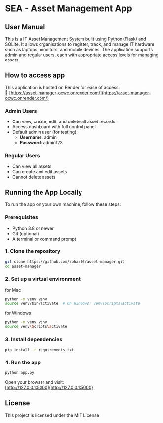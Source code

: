 # SEA - Asset Management App

## User Manual

This is a IT Asset Management System built using Python (Flask) and SQLite. It allows organisations to register, track, and manage IT hardware such as laptops, monitors, and mobile devices. The application supports admin and regular users, each with appropriate access levels for managing assets.

## How to access app

This application is hosted on Render for ease of access:  
🔗 [https://asset-manager-ocwc.onrender.com/](https://asset-manager-ocwc.onrender.com/)

### Admin Users
- Can view, create, edit, and delete all asset records
- Access dashboard with full control panel
- Default admin user (for testing):
  - **Username:** admin
  - **Password:** admin123

### Regular Users
- Can view all assets
- Can create and edit assets
- Cannot delete assets

## Running the App Locally

To run the app on your own machine, follow these steps:

### Prerequisites
- Python 3.8 or newer
- Git (optional)
- A terminal or command prompt

### 1. Clone the repository
```bash
git clone https://github.com/zohaz96/asset-manager.git
cd asset-manager
```

### 2. Set up a virtual environment
for Mac
```bash
python -m venv venv
source venv/bin/activate  # On Windows: venv\Scripts\activate
```
for Windows
```bash
python -m venv venv
source venv\Scripts\activate
```

### 3. Install dependencies
```bash
pip install -r requirements.txt
```

### 4. Run the app
```bash
python app.py
```

Open your browser and visit:  
[http://127.0.0.1:5000](http://127.0.0.1:5000)

## License

This project is licensed under the MIT License